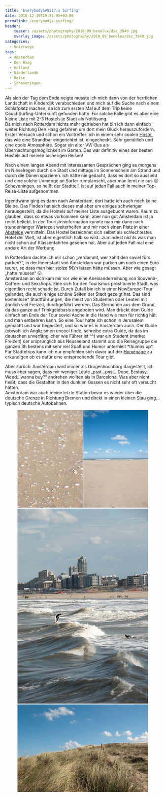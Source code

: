 ```yaml
---
title: 'Everybody&#8217;s Surfing'
date: 2010-12-19T19:51:05+02:00
permalink: /everybodys-surfing/
header:
    teaser: /assets/photography/2010_09_benelux/dsc_3940.jpg
    overlay_image: /assets/photography/2010_09_benelux/dsc_3940.jpg
categories:
  - Unterwegs
tags:
  - Amsterdam
  - Den Haag
  - Holland
  - Niederlande
  - Reise
  - Scheveningen
---
```


Als sich der Tag dem Ende neigte musste ich mich dann von der herrlichen Landschaft in Kinderdjik verabschieden und 
mich auf die Suche nach einem Schlafplatz machen, da ich zum ersten Mal auf dem Trip keine CouchSurfing-Unterkunft gefunden hatte. 
Für solche Fälle gibt es aber eine kleine Liste mit 2-3 Hostels je Stadt als Notlösung.  
Da mich nach Rotterdam nichts mehr getrieben hat bin ich dann einfach weiter Richtung Den Haag gefahren um dort mein Glück herauszufordern.  
Erster Versuch und schon ein Volltreffer: ich in einem sehr coolen [Hostel](http://jorplace.nl), das wie eine Strandbar eingerichtet ist, eingecheckt. 
Sehr gemütlich und eine coole Atmosphäre. Sogar ein alter VW-Bus als Übernachtungsmöglichkeit im Garten. 
Das war definitiv eines der besten Hostels auf meinen bisherigen Reisen!

  
Nach einem langen Abend mit interessanten Gesprächen ging es morgens im Nieselregen durch die Stadt und mittags im 
Sonnenschein am Strand und durch die Dünen spazieren. Ich hätte nie gedacht, dass es dort so aussieht und 
eine solche Unmenge an Surfer rumplanscht, aber man lernt nie aus 😉  
Scheveningen, so heißt der Stadtteil, ist auf jeden Fall auch in meiner Top-Reise-Liste aufgenommen.
  
Irgendwann ging es dann nach Amsterdam, dort hatte ich auch noch keine Bleibe. 
Das Finden hat sich dieses mal aber um einiges schwieriger herausgestellt, da die Hostels auf meiner Liste ausgebucht waren. 
Kaum zu glauben, dass so etwas vorkommen kann, aber nun gut Amsterdam ist ja recht beliebt. 
In der Touristeninformation konnte man mir dann nach stundenlanger Wartezeit weiterhelfen und mir noch einen Platz 
in einer [Absteige](http://www.hans-brinker.com/DE/) vermitteln. Das Hostel bezeichnet sich selbst als schlechtestes Hotel der Welt, 
ist aber eigentlich halb so wild…zumindest nichts was man nicht schon auf Klassenfahrten gesehen hat. 
Aber auf jeden Fall mal eine andere Art der Werbung.  

In Rotterdam dachte ich mir schon „verdammt, wer zahlt den soviel fürs parken?“, in der Innenstadt von Amsterdam war parken 
um noch einen Euro teurer, so dass man hier stolze 5€/h latzen hätte müssen. Aber wie gesagt „hätte müssen“ 😛  
Amsterdam an sich kam mir vor wie eine Aneinanderreihung von Souvenir-, Coffee- und Sexshops. 
Eine sich für den Tourismus prostituierte Stadt, was eigentlich recht schade ist. Durch Zufall bin ich in einer NewEurope-Tour gelandet, 
die auch einige schöne Seiten der Stadt gezeigt hat. Das sind kostenlose\* Stadtführungen, die meist von Studenten oder 
Leuten mit ähnlich viel Freizeit, durchgeführt werden. Das Sternchen aus dem Grund, da das ganze auf Trinkgeldbasis angeboten wird. 
Man drückt dem Guide einfach am Ende der Tour soviel Asche in die Hand wie man für richtig hält und man entbehren kann. 
So eine Tour hatte ich schon in Jerusalem gemacht und war begeistert, und so war es in Amsterdam auch. 
Der Guide (obwohl ich Anglizismen uncool finde, schreibe extra Guide, da das im deutschen unverfänglicher wie Führer ist ^^) 
war ein Student (merke: Freizeit) der ursprünglich aus Neuseeland stammt und die Reisegruppe die ganzen 3h bestens mit 
sehr viel Spaß und Humor unterhielt \*thumbs up*. Für Städtetrips kann ich nur empfehlen sich 
davor auf der [Homepage](http://www.neweuropetours.eu/) zu erkundigen ob es dafür eine entsprechende Tour gibt.
  
Aber zurück: Amsterdam wird immer als Drogenhochburg dargestellt, ich muss aber sagen, 
dass mir weniger Leute „psst…psst…Dope, Ecstasy, Weed…wanna buy?“ andrehen wollten als in Barcelona. 
Was aber nicht heißt, dass die Gestalten in den dunklen Gassen es nicht sehr oft versucht hätten.  
Amsterdam war auch meine letzte Station bevor es wieder über die deutsche Grenze in Richtung Bremen und direkt in 
einen kleinen Stau ging…typisch deutsche Autobahnen.

<figure class="third">
    <a href="/assets/photography/2010_09_benelux/dsc_3919_3921.jpg"><img src="/assets/photography/2010_09_benelux/dsc_3919_3921.jpg"></a>
    <a href="/assets/photography/2010_09_benelux/dsc_3940.jpg"><img src="/assets/photography/2010_09_benelux/dsc_3940.jpg"></a>
    <a href="/assets/photography/2010_09_benelux/dsc_3960.jpg"><img src="/assets/photography/2010_09_benelux/dsc_3960.jpg"></a>
</figure>
